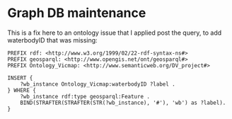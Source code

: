 # Graph DB maintenance

This is a fix here to an ontology issue that I applied post the query, to add waterbodyID that was missing:

```
PREFIX rdf: <http://www.w3.org/1999/02/22-rdf-syntax-ns#>
PREFIX geosparql: <http://www.opengis.net/ont/geosparql#>
PREFIX Ontology_Vicmap: <http://www.semanticweb.org/DV_project#>

INSERT {
	?wb_instance Ontology_Vicmap:waterbodyID ?label .   
} WHERE {
	?wb_instance rdf:type geosparql:Feature . 
    BIND(STRAFTER(STRAFTER(STR(?wb_instance), '#'), 'wb') as ?label).
} 
```
